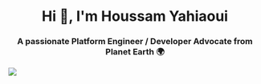 <h1 align="center">Hi 👋, I'm Houssam Yahiaoui</h1>
<h3 align="center">A passionate Platform Engineer / Developer Advocate from Planet Earth 🌍</h3>

![](https://komarev.com/ghpvc/?username=houssem-yahiaoui&color=blueviolet	)
